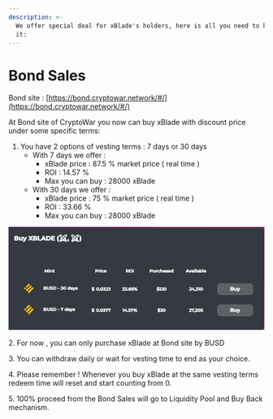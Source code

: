 ```yaml
---
description: >-
  We offer special deal for xBlade's holders, here is all you need to know about
  it:
---
```


# Bond Sales

Bond site : [https://bond.cryptowar.network/#/](https://bond.cryptowar.network/#/)

At Bond site of CryptoWar you now can buy xBlade with discount price under some specific terms:

1. You have 2 options of vesting terms : 7 days or 30 days
   * With 7 days we offer :&#x20;
     * xBlade price : 87.5 % market price ( real time )
     * ROI : 14.57 %
     * Max you can buy : 28000 xBlade
   * With 30 days we offer :&#x20;
     * xBlade price : 75 % market price ( real time )
     * ROI : 33.66 %
     * Max you can buy : 28000 xBlade

![](../.gitbook/assets/5.jpg)

2\. For now , you can only purchase xBlade at Bond site by BUSD

3\. You can withdraw daily or wait for vesting time to end as your choice.

4\. Please remember ! Whenever you buy xBlade at the same vesting terms redeem time will reset and start counting from 0.

5\. 100% proceed from the Bond Sales will go to Liquidity Pool and Buy Back mechanism.
